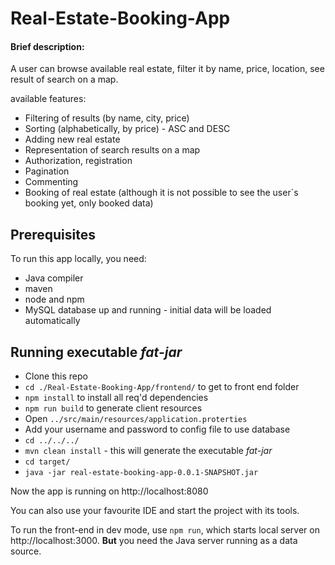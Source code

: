 # Real-Estate-Booking-App

#### Brief description:

A user can browse available real estate, filter it by name, price, location, see result of search on a map.

available features:


- Filtering of results (by name, city, price)
- Sorting (alphabetically, by price) - ASC and DESC
- Adding new real estate
- Representation of search results on a map
- Authorization, registration
- Pagination
- Commenting
- Booking of real estate (although it is not possible to see the user`s booking yet, only booked data)

## Prerequisites

To run this app locally, you need:

- Java compiler
- maven
- node and npm
- MySQL database up and running - initial data will be loaded automatically

## Running executable *fat-jar*

- Clone this repo
- `cd ./Real-Estate-Booking-App/frontend/` to get to front end folder
- `npm install` to install all req'd dependencies
- `npm run build` to generate client resources
- Open `../src/main/resources/application.proterties`
- Add your username and password to config file to use database
- `cd ../../../`
- `mvn clean install` - this will generate the executable *fat-jar*
- `cd target/`
- `java -jar real-estate-booking-app-0.0.1-SNAPSHOT.jar`

Now the app is running on http://localhost:8080

You can also use your favourite IDE and start the project with its tools.

To run the front-end in dev mode, use `npm run`, which starts local server on http://localhost:3000. **But** you need the Java server running as a data source.